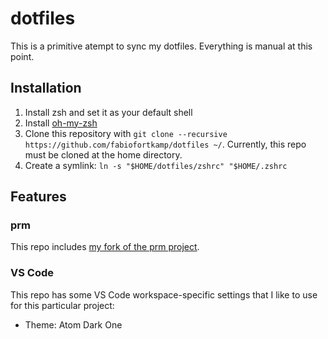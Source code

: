 # dotfiles

This is a primitive atempt to sync my dotfiles. Everything is manual
at this point.

## Installation

1. Install zsh and set it as your default shell
2. Install [oh-my-zsh](https://github.com/ohmyzsh/ohmyzsh)
4. Clone this repository with 
`git clone --recursive https://github.com/fabiofortkamp/dotfiles ~/`. 
Currently, this repo must be cloned at the home directory.
5. Create a symlink: `ln -s "$HOME/dotfiles/zshrc" "$HOME/.zshrc`

## Features

### prm

This repo includes 
[my fork of the prm project](https://github.com/fabiofortkamp/prm).

### VS Code

This repo has some VS Code workspace-specific settings that I like to use for
this particular project:

- Theme: Atom Dark One